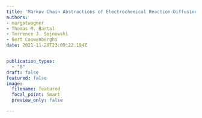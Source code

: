 ```yaml
---
title: 'Markov Chain Abstractions of Electrochemical Reaction-Diffusion in Synaptic Transmission for Neuromorphic Computing'
authors:
- margotwagner
- Thomas M. Bartol
- Terrence J. Sejnowski
- Gert Cauwenberghs
date: 2021-11-29T23:09:22.194Z


publication_types:
  - "0"
draft: false
featured: false
image:
  filename: featured
  focal_point: Smart
  preview_only: false

---
```

